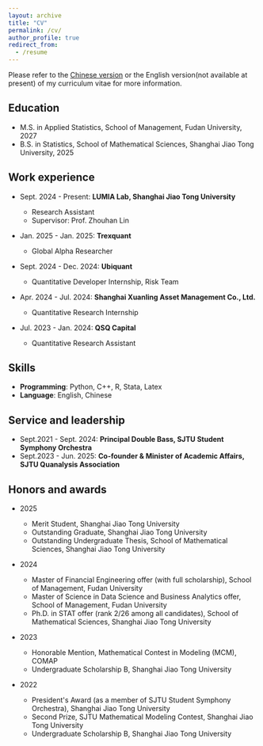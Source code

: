 ```yaml
---
layout: archive
title: "CV"
permalink: /cv/
author_profile: true
redirect_from:
  - /resume
---
```


<!-- {% include base_path %} -->

Please refer to the [Chinese version](../files/CV_Chinese.pdf) or the English version(not available at present) of my curriculum vitae for more information.

## Education

* M.S. in Applied Statistics, School of Management, Fudan University, 2027
* B.S. in Statistics, School of Mathematical Sciences, Shanghai Jiao Tong University, 2025


## Work experience

* Sept. 2024 - Present: **LUMIA Lab, Shanghai Jiao Tong University**
  - Research Assistant 
  - Supervisor: Prof. Zhouhan Lin

* Jan. 2025 - Jan. 2025: **Trexquant**
  - Global Alpha Researcher

* Sept. 2024 - Dec. 2024: **Ubiquant**
  - Quantitative Developer Internship, Risk Team

* Apr. 2024 - Jul. 2024: **Shanghai Xuanling Asset Management Co., Ltd.**
  - Quantitative Research Internship

* Jul. 2023 - Jan. 2024: **QSQ Capital**
  - Quantitative Research Assistant
  
## Skills

* **Programming**: Python, C++, R, Stata, Latex
* **Language**: English, Chinese

## Service and leadership

* Sept.2021 - Sept. 2024: **Principal Double Bass, SJTU Student Symphony Orchestra**
* Sept.2023 - Jun. 2025: **Co-founder & Minister of Academic Affairs, SJTU Quanalysis Association**

## Honors and awards

* 2025
  - Merit Student, Shanghai Jiao Tong University
  - Outstanding Graduate, Shanghai Jiao Tong University
  - Outstanding Undergraduate Thesis, School of Mathematical Sciences, Shanghai Jiao Tong University
* 2024
  - Master of Financial Engineering offer (with full scholarship), School of Management, Fudan University
  - Master of Science in Data Science and Business Analytics offer, School of Management, Fudan University
  - Ph.D. in STAT offer (rank 2/26 among all candidates), School of Mathematical Sciences, Shanghai Jiao Tong University

* 2023
  - Honorable Mention, Mathematical Contest in Modeling (MCM), COMAP
  - Undergraduate Scholarship B, Shanghai Jiao Tong University

* 2022
  - President's Award (as a member of SJTU Student Symphony Orchestra), Shanghai Jiao Tong University
  - Second Prize, SJTU Mathematical Modeling Contest, Shanghai Jiao Tong University
  - Undergraduate Scholarship B, Shanghai Jiao Tong University
